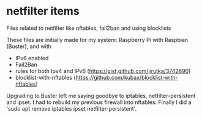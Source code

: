 # netfilter items
Files related to netfilter like nftables, fail2ban and using blocklists

These files are initially made for my system: Raspberry Pi with Raspbian (Buster), and with 
 - IPv6 enabled
 - Fail2Ban
 - rules for both Ipv4 and IPv6 (https://gist.github.com/jirutka/3742890)
 - blocklist-with-nftables      (https://github.com/kubax/blocklist-with-nftables)
  
Upgrading to Buster left me saying goodbye to iptables, netfilter-persistent and ipset. I had to rebuild my previous firewall into nftables. Finally I did a 'sudo apt remove iptables ipset netfilter-persistent'. 


